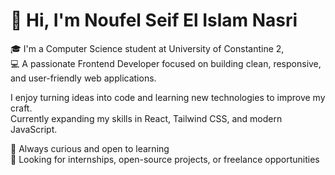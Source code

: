 # 👋 Hi, I'm Noufel Seif El Islam Nasri

🎓 I'm a Computer Science student at University of Constantine 2,  
💻 A passionate Frontend Developer focused on building clean, responsive, and user-friendly web applications.

I enjoy turning ideas into code and learning new technologies to improve my craft.  
Currently expanding my skills in React, Tailwind CSS, and modern JavaScript.

🌱 Always curious and open to learning  
🤝 Looking for internships, open-source projects, or freelance opportunities  
